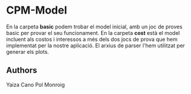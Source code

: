 # CPM-Model
En la carpeta **basic** podem trobar el model inicial, amb un joc de proves basic per provar el seu funcionament.
En la carpeta **cost** està el model incluent als costos i interessos a més dels dos jocs de prova que hem implementat per la nostre aplicació.
El arxius de parser l'hem utilitzat per generar els plots.  


## Authors
Yaiza Cano
Pol Monroig
